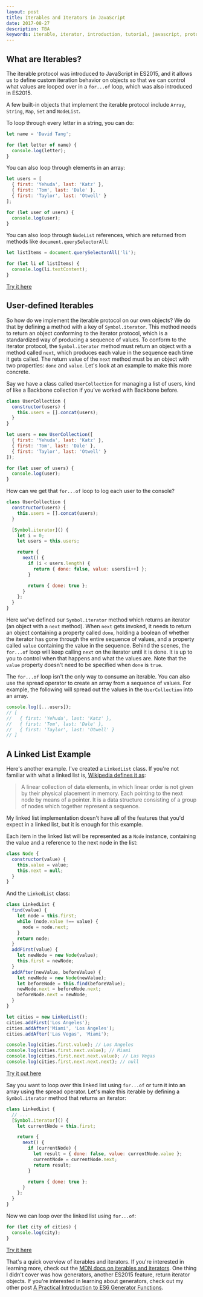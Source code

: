 ```yaml
---
layout: post
title: Iterables and Iterators in JavaScript
date: 2017-08-27
description: TBA
keywords: iterable, iterator, introduction, tutorial, javascript, protocol, next, done, Symbol.iterator, for...of, custom iterable, custom iterator, spread operator, iterable example, iterator example, es6, es 2015, es2015
---
```


## What are Iterables?

The iterable protocol was introduced to JavaScript in ES2015, and it allows us to define custom iteration behavior on objects so that we can control what values are looped over in a `for...of` loop, which was also introduced in ES2015.

A few built-in objects that implement the iterable protocol include `Array`, `String`, `Map`, `Set` and `NodeList`.

To loop through every letter in a string, you can do:

```js
let name = 'David Tang';

for (let letter of name) {
  console.log(letter);
}
```

You can also loop through elements in an array:

```js
let users = [
  { first: 'Yehuda', last: 'Katz' },
  { first: 'Tom', last: 'Dale' },
  { first: 'Taylor', last: 'Otwell' }
];

for (let user of users) {
  console.log(user);
}
```

You can also loop through `NodeList` references, which are returned from methods like `document.querySelectorAll`:

```js
let listItems = document.querySelectorAll('li');

for (let li of listItems) {
  console.log(li.textContent);
}
```

[Try it here](http://jsbin.com/mupevefuco/1/edit?html,js,console)

## User-defined Iterables

So how do we implement the iterable protocol on our own objects? We do that by defining a method with a key of `Symbol.iterator`. This method needs to return an object conforming to the iterator protocol, which is a standardized way of producing a sequence of values. To conform to the iterator protocol, the `Symbol.iterator` method must return an object with a method called `next`, which produces each value in the sequence each time it gets called. The return value of the `next` method must be an object with two properties: `done` and `value`. Let's look at an example to make this more concrete.

Say we have a class called `UserCollection` for managing a list of users, kind of like a Backbone collection if you've worked with Backbone before.

```js
class UserCollection {
  constructor(users) {
    this.users = [].concat(users);
  }
}

let users = new UserCollection([
  { first: 'Yehuda', last: 'Katz' },
  { first: 'Tom', last: 'Dale' },
  { first: 'Taylor', last: 'Otwell' }
]);

for (let user of users) {
  console.log(user);
}
```

How can we get that `for...of` loop to log each user to the console?

```js
class UserCollection {
  constructor(users) {
    this.users = [].concat(users);
  }

  [Symbol.iterator]() {
    let i = 0;
    let users = this.users;

    return {
      next() {
        if (i < users.length) {
          return { done: false, value: users[i++] };
        }

        return { done: true };
      }
    };
  }
}
```

Here we've defined our `Symbol.iterator` method which returns an iterator (an object with a `next` method). When `next` gets invoked, it needs to return an object containing a property called `done`, holding a boolean of whether the iterator has gone through the entire sequence of values, and a property called `value` containing the value in the sequence. Behind the scenes, the `for...of` loop will keep calling `next` on the iterator until it is done. It is up to you to control when that happens and what the values are. Note that the `value` property doesn't need to be specified when `done` is `true`.

The `for...of` loop isn't the only way to consume an iterable. You can also use the spread operator to create an array from a sequence of values. For example, the following will spread out the values in the `UserCollection` into an array.

```js
console.log([...users]);
// [
//   { first: 'Yehuda', last: 'Katz' },
//   { first: 'Tom', last: 'Dale' },
//   { first: 'Taylor', last: 'Otwell' }
// ]
```

## A Linked List Example

Here's another example. I've created a `LinkedList` class. If you're not familiar with what a linked list is, [Wikipedia defines it as](https://en.wikipedia.org/wiki/Linked_list):

> A linear collection of data elements, in which linear order is not given by their physical placement in memory. Each pointing to the next node by means of a pointer. It is a data structure consisting of a group of nodes which together represent a sequence.

My linked list implementation doesn't have all of the features that you'd expect in a linked list, but it is enough for this example.

Each item in the linked list will be represented as a `Node` instance, containing the value and a reference to the next node in the list:

```js
class Node {
  constructor(value) {
    this.value = value;
    this.next = null;
  }
}
```

And the `LinkedList` class:

```js
class LinkedList {
  find(value) {
    let node = this.first;
    while (node.value !== value) {
      node = node.next;
    }
    return node;
  }
  addFirst(value) {
    let newNode = new Node(value);
    this.first = newNode;
  }
  addAfter(newValue, beforeValue) {
    let newNode = new Node(newValue);
    let beforeNode = this.find(beforeValue);
    newNode.next = beforeNode.next;
    beforeNode.next = newNode;
  }
}

let cities = new LinkedList();
cities.addFirst('Los Angeles');
cities.addAfter('Miami', 'Los Angeles');
cities.addAfter('Las Vegas', 'Miami');

console.log(cities.first.value); // Los Angeles
console.log(cities.first.next.value); // Miami
console.log(cities.first.next.next.value); // Las Vegas
console.log(cities.first.next.next.next); // null
```

[Try it out here](http://jsbin.com/zonumexado/edit?js,console)

Say you want to loop over this linked list using `for...of` or turn it into an array using the spread operator. Let's make this iterable by defining a `Symbol.iterator` method that returns an iterator:

```js
class LinkedList {
  // ...
  [Symbol.iterator]() {
    let currentNode = this.first;

    return {
      next() {
        if (currentNode) {
          let result = { done: false, value: currentNode.value };
          currentNode = currentNode.next;
          return result;
        }

        return { done: true };
      }
    };
  }
}
```

Now we can loop over the linked list using `for...of`:

```js
for (let city of cities) {
  console.log(city);
}
```

[Try it here](http://jsbin.com/xabulefeqo/1/edit?js,console)

That's a quick overview of iterables and iterators. If you're interested in learning more, check out the [MDN docs on iterables and iterators](https://developer.mozilla.org/en-US/docs/Web/JavaScript/Reference/Iteration_protocols). One thing I didn't cover was how generators, another ES2015 feature, return iterator objects. If you're interested in learning about generators, check out my other post [A Practical Introduction to ES6 Generator Functions](/2016/10/15/a-practical-introduction-to-es6-generator-functions.html).
